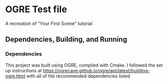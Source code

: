 # OGRE Test file

A recreation of "Your First Scene" tutorial

##	Dependencies, Building, and Running

### Dependencies
This project was built using OGRE, compiled with Cmake. I followed the set up instructions at https://ogrecave.github.io/ogre/api/latest/building-ogre.html with all of hte recommended dependencies listed
